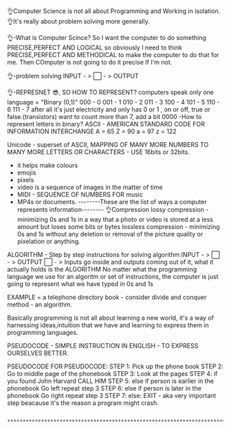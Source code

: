 👌Computer Science is not all about Programming and Working in isolation.
👌It's really about problem solving more generally.

👌-What is Computer Scince?
So I want the computer to do something PRECISE,PERFECT AND LOGICAL so obviously I need to think PRECISE,PERFECT AND METHODICAL to make the computer to do that for me. Then COmputer is not going to do it precise If I'm not.

👌-problem solving
INPUT - > ⬜ - > OUTPUT

👌-REPRESNET 😎, SO HOW TO REPRESENT?
computers speak only one language = "Binary (0,1)"
000 - 0
001 - 1
010 - 2
011 - 3
100 - 4
101 - 5
110 - 6
111 - 7
after all it's just electricity and only has 0 or 1 , on or off, true or false.(transistors)
want to count more than 7, add a bit
0000
-How to represent letters in binary?
ASCII - AMERICAN STANDARD CODE FOR INFORMATION INTERCHANGE
A = 65
Z = 90
a = 97 
z = 122

Unicode - superset of ASCII, MAPPING OF MANY MORE NUMBERS TO MANY MORE LETTERS OR CHARACTERS - USE 16bits or 32bits.
- it helps make colours
- emojis
- pixels
- video is a sequence of images in the matter of time
- MIDI - SEQUENCE OF NUMBERS FOR music
- MP4s or documents.
--------These are the list of ways a computer represents information--------
👌Compression 
lossy compression - minimizing 0s and 1s in a way that a photo or video is stored at a  less amount but loses some bits or bytes
lossless compression - minimizing 0s and 1s without any deletion or removal of the picture quality or pixelation or anything.

ALGORITHM - Step by step instructions for solving algorithm
INPUT - > ⬜ - > OUTPUT
⬜ - > Inputs go inside and outputs coming out of it, what it actually holds is the ALGORITHM
No matter what the programming language we use for an algoritm or set of instructions, the computer is just going to represent what we have typed in 0s and 1s

EXAMPLE = a telephone directory book - consider divide and conquer method - an algorithm.

Basically programming is not all about learning a new world, it's a way of harnessing ideas,intuition that we have and learning to express them in programming languages.

PSEUDOCODE - SIMPLE INSTRUCTION IN ENGLISH - TO EXPRESS OURSELVES BETTER.

PSEUDOCODE FOR PSEUDOCODE:
STEP 1: Pick up the phone book 
STEP 2: Go to middle page of the phonebook
STEP 3: Look at the pages
STEP 4: if you found John Harvard
            CALL HIM
STEP 5: else if person is earlier in the phonebook
            Go left
            repeat step 3
STEP 6: else if person is later in the phonebook
            Go right
            repeat step 3
STEP 7: else:
            EXIT - aka very important step beacause it's the reason a program might crash.

            ************************************************************************************************************************************
